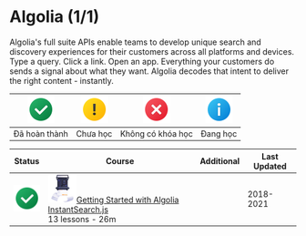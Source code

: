 # Algolia (1/1)

Algolia's full suite APIs enable teams to develop unique search and discovery experiences for their customers across all platforms and devices. Type a query. Click a link. Open an app. Everything your customers do sends a signal about what they want. Algolia decodes that intent to deliver the right content - instantly.

| ![icons8okpng](https://raw.githubusercontent.com/Zenfection/Image/master/2023/07/07-21-54-02-icons8-ok.png) | <img src="https://raw.githubusercontent.com/Zenfection/Image/master/2023/07/07-21-52-13-icons8-box_important.png" title="" alt="icons8boximportantpng" data-align="center"> | ![icons8cancelpng](https://raw.githubusercontent.com/Zenfection/Image/master/2023/07/07-21-52-16-icons8-cancel.png) | ![icons8infopng](https://raw.githubusercontent.com/Zenfection/Image/master/2023/07/07-21-56-51-icons8-info.png) |
|:-----------------------------------------------------------------------------------------------------------:| --------------------------------------------------------------------------------------------------------------------------------------------------------------------------- |:-------------------------------------------------------------------------------------------------------------------:| --------------------------------------------------------------------------------------------------------------- |
| Đã hoàn thành                                                                                               | Chưa học                                                                                                                                                                    | Không có khóa học                                                                                                   | Đang học                                                                                                        |

| Status                                                                                                      | Course                                                                                                                                                                                                                                                                                                                                   | Additional | Last Updated |
|:-----------------------------------------------------------------------------------------------------------:| ---------------------------------------------------------------------------------------------------------------------------------------------------------------------------------------------------------------------------------------------------------------------------------------------------------------------------------------- | ---------- | ------------ |
| ![icons8okpng](https://raw.githubusercontent.com/Zenfection/Image/master/2023/07/07-21-54-02-icons8-ok.png) | <img src="https://raw.githubusercontent.com/Zenfection/Image/master/2023/07/06-23-57-44-EGH_Agolia-InstantSearch_Final.webp" title="" alt="EGH_Agolia-InstantSearch_Final.webp" width="50">[Getting Started with Algolia InstantSearch.js](https://egghead.io/courses/getting-started-with-algolia-instantsearch-js)<br>13 lessons - 26m |            | 2018-2021    |
